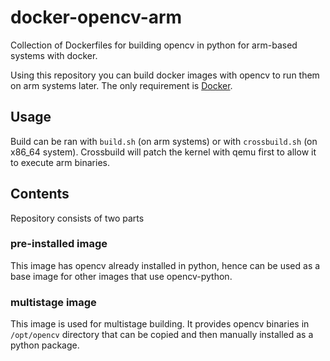 # docker-opencv-arm

Collection of Dockerfiles for building opencv in python for arm-based systems
with docker.

Using this repository you can build docker images with opencv to run them
on arm systems later. The only requirement is [Docker][docker-ce-link].

[docker-ce-link]: https://www.docker.com/products/docker-engine


## Usage

Build can be ran with `build.sh` (on arm systems) or with `crossbuild.sh` (on x86_64 system).
Crossbuild will patch the kernel with qemu first to allow it to execute arm binaries.


## Contents

Repository consists of two parts

### pre-installed image

This image has opencv already installed in python,
hence can be used as a base image for other images that use opencv-python.

### multistage image

This image is used for multistage building. It provides opencv binaries
in `/opt/opencv` directory that can be copied and then manually installed
as a python package.
